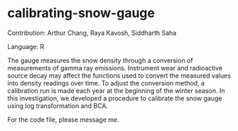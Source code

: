 # calibrating-snow-gauge
Contribution: Arthur Chang, Raya Kavosh, Siddharth Saha

Language: R

The gauge measures the snow density through a conversion of measurements of gamma ray emissions. Instrument wear and radioactive source decay may affect the functions used to convert the measured values into density readings over time. To adjust the conversion method, a calibration run is made each year at the beginning of the winter season. In this investigation, we developed a procedure to calibrate the snow gauge using log transformation and BCA.

For the code file, please message me.
